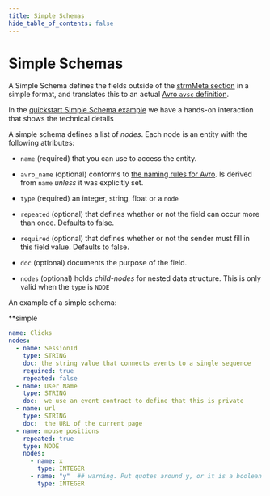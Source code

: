 ```yaml
---
title: Simple Schemas
hide_table_of_contents: false
---
```


# Simple Schemas

A Simple Schema defines the fields outside of the [strmMeta section](strm-meta.md) in a simple format, and translates this to an
actual [Avro `avsc` definition](https://avro.apache.org/docs/current/spec.html#schemas).

In the [quickstart Simple Schema example](/quickstart/simple-schema.md) we have a hands-on interaction
that shows the technical details

A simple schema defines a list of *nodes*. Each node is an entity with
the following attributes:

-   `name` (required) that you can use to access the entity.

-   `avro_name` (optional) conforms to [the naming rules for Avro](https://avro.apache.org/docs/current/spec.html#names). Is
    derived from `name` *unless* it was explicitly set.

-   `type` (required) an integer, string, float or a `node`

-   `repeated` (optional) that defines whether or not the field can
    occur more than once. Defaults to false.

-   `required` (optional) that defines whether or not the sender must
    fill in this field value. Defaults to false.

-   `doc` (optional) documents the purpose of the field.

-   `nodes` (optional) holds *child-nodes* for nested data structure.
    This is only valid when the `type` is `NODE`

An example of a simple schema:

**simple
```yaml
name: Clicks
nodes:
  - name: SessionId
    type: STRING
    doc: the string value that connects events to a single sequence
    required: true
    repeated: false
  - name: User Name
    type: STRING
    doc:  we use an event contract to define that this is private
  - name: url
    type: STRING
    doc:  the URL of the current page
  - name: mouse positions
    repeated: true
    type: NODE
    nodes:
      - name: x
        type: INTEGER
      - name: "y"  ## warning. Put quotes around y, or it is a boolean true
        type: INTEGER
```
